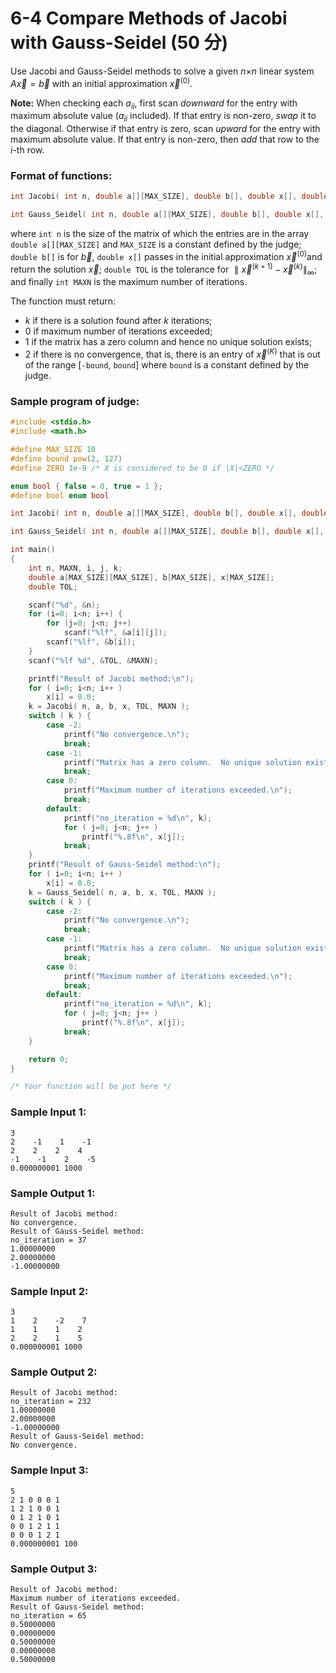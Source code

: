 # 6-4 Compare Methods of Jacobi with Gauss-Seidel (50 分)

Use Jacobi and Gauss-Seidel methods to solve a given *n*×*n* linear system $A\vec{x}=\vec{b}$ with an initial approximation $\vec{x}^{(0)}$.

**Note:** When checking each $a_{ii}$, first scan *downward* for the entry with maximum absolute value ($a_{ii}$ included). If that entry is non-zero, *swap* it to the diagonal. Otherwise if that entry is zero, scan *upward* for the entry with maximum absolute value. If that entry is non-zero, then *add* that row to the $i$-th row.

### Format of functions:

```c
int Jacobi( int n, double a[][MAX_SIZE], double b[], double x[], double TOL, int MAXN );

int Gauss_Seidel( int n, double a[][MAX_SIZE], double b[], double x[], double TOL, int MAXN );
```

where `int n` is the size of the matrix of which the entries are in the array `double a[][MAX_SIZE]` and `MAX_SIZE` is a constant defined by the judge; `double b[]` is for $\vec{b}$, `double x[]` passes in the initial approximation  $\vec{x}^{(0)}$and return the solution $\vec{x}$; `double TOL` is the tolerance for $\parallel{\vec{x}^{(k+1)}-\vec{x}^{(k)}}\parallel_{\infty}$; and finally `int MAXN` is the maximum number of iterations.

The function must return:

- *k* if there is a solution found after *k* iterations;
- 0 if maximum number of iterations exceeded;
- 1 if the matrix has a zero column and hence no unique solution exists;
- 2 if there is no convergence, that is, there is an entry of $\vec{x}^{(K)}$ that is out of the range [`-bound`, `bound`] where `bound` is a constant defined by the judge.

### Sample program of judge:

```c
#include <stdio.h>
#include <math.h>

#define MAX_SIZE 10
#define bound pow(2, 127)
#define ZERO 1e-9 /* X is considered to be 0 if |X|<ZERO */

enum bool { false = 0, true = 1 };
#define bool enum bool

int Jacobi( int n, double a[][MAX_SIZE], double b[], double x[], double TOL, int MAXN );

int Gauss_Seidel( int n, double a[][MAX_SIZE], double b[], double x[], double TOL, int MAXN );

int main()
{
    int n, MAXN, i, j, k;
    double a[MAX_SIZE][MAX_SIZE], b[MAX_SIZE], x[MAX_SIZE];
    double TOL;

    scanf("%d", &n);
    for (i=0; i<n; i++) {
        for (j=0; j<n; j++)
            scanf("%lf", &a[i][j]);
        scanf("%lf", &b[i]);
    }
    scanf("%lf %d", &TOL, &MAXN);

    printf("Result of Jacobi method:\n");
    for ( i=0; i<n; i++ )
        x[i] = 0.0;
    k = Jacobi( n, a, b, x, TOL, MAXN );
    switch ( k ) {
        case -2:
            printf("No convergence.\n");
            break;
        case -1: 
            printf("Matrix has a zero column.  No unique solution exists.\n");
            break;
        case 0:
            printf("Maximum number of iterations exceeded.\n");
            break;
        default:
            printf("no_iteration = %d\n", k);
            for ( j=0; j<n; j++ )
                printf("%.8f\n", x[j]);
            break;
    }
    printf("Result of Gauss-Seidel method:\n");
    for ( i=0; i<n; i++ )
        x[i] = 0.0;
    k = Gauss_Seidel( n, a, b, x, TOL, MAXN );
    switch ( k ) {
        case -2:
            printf("No convergence.\n");
            break;
        case -1: 
            printf("Matrix has a zero column.  No unique solution exists.\n");
            break;
        case 0:
            printf("Maximum number of iterations exceeded.\n");
            break;
        default:
            printf("no_iteration = %d\n", k);
            for ( j=0; j<n; j++ )
                printf("%.8f\n", x[j]);
            break;
    }

    return 0;
}

/* Your function will be put here */
```

### Sample Input 1:

```in
3
2    -1    1    -1
2    2    2    4
-1    -1    2    -5
0.000000001 1000
```

### Sample Output 1:

```out
Result of Jacobi method:
No convergence.
Result of Gauss-Seidel method:
no_iteration = 37
1.00000000
2.00000000
-1.00000000
```

### Sample Input 2:

```
3
1    2    -2    7
1    1    1    2
2    2    1    5
0.000000001 1000
```

### Sample Output 2:

```
Result of Jacobi method:
no_iteration = 232
1.00000000
2.00000000
-1.00000000
Result of Gauss-Seidel method:
No convergence.
```

### Sample Input 3:

```
5
2 1 0 0 0 1
1 2 1 0 0 1
0 1 2 1 0 1
0 0 1 2 1 1
0 0 0 1 2 1
0.000000001 100
```

### Sample Output 3:

```
Result of Jacobi method:
Maximum number of iterations exceeded.
Result of Gauss-Seidel method:
no_iteration = 65
0.50000000
0.00000000
0.50000000
0.00000000
0.50000000
```